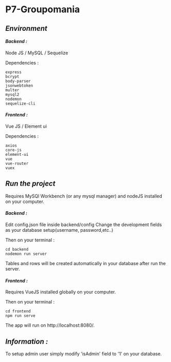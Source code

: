 # P7-Groupomania 

## *Environment* 

#### *Backend :* 
Node JS / MySQL / Sequelize

Dependencies :

```
express
bcrypt
body-parser
jsonwebtoken
multer
mysql2
nodemon
sequelize-cli
```

#### *Frontend :* 
Vue JS / Element ui

Dependencies :

```
axios
core-js
element-ui
vue
vue-router
vuex
```

## *Run the project* 

Requires MySQl Workbench (or any mysql manager) and nodeJS installed on your computer.

#### *Backend :*

Edit config.json file inside backend/config
Change the development fields as your database setup(username, password,etc..)

Then on your terminal :

```
cd backend
nodemon run server
```

Tables and rows will be created automatically in your database after run the server.

#### *Frontend :*

Requires VueJS installed globally on your computer.

Then on your terminal :

```
cd frontend
npm run serve
```

The app will run on http://localhost:8080/.

## *Information :*

To setup admin user simply modify 'isAdmin' field to '1' on your database.